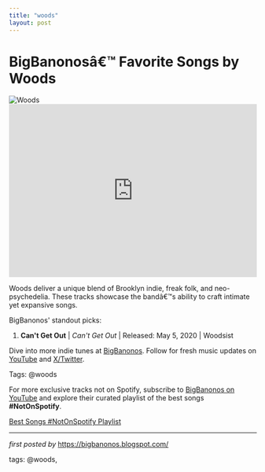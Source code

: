 ```yaml
---
title: "woods"
layout: post
---
```

<!-- Title of the Post -->
<h1 >BigBanonosâ€™ Favorite Songs by Woods</h1> <!-- Featured Image -->
<div > <img src="https://f4.bcbits.com/img/0032718067_10.jpg" alt="Woods">
</div> <!-- Spotify Embed -->
<div > <iframe src="https://open.spotify.com/embed/playlist/153lsh7hS8AFgos0lnYaJ4?utm_source=generator" width="100%" height="352" frameBorder="0" allowfullscreen="" allow="autoplay; clipboard-write; encrypted-media; fullscreen; picture-in-picture" loading="lazy"></iframe>
</div> <!-- Introductory Text -->
<p >Woods deliver a unique blend of Brooklyn indie, freak folk, and neo-psychedelia. These tracks showcase the bandâ€™s ability to craft intimate yet expansive songs.</p> <!-- Song Highlights -->
<div > <p>BigBanonos' standout picks:</p> <ol> <li><strong>Can't Get Out</strong> | <em>Can't Get Out</em> | Released: May 5, 2020 | Woodsist</li> </ol>
</div> <!-- Footer Links -->
<div > <p>Dive into more indie tunes at <a href="https://bigbanonos.blogspot.com/" target="_blank">BigBanonos</a>. Follow for fresh music updates on <a href="https://www.youtube.com/@BigBanonos" target="_blank">YouTube</a> and <a href="https://x.com/bigbanonos" target="_blank">X/Twitter</a>.</p>
</div> <!-- Tags -->
<p >Tags: @woods</p>


<!--Subscribe and Playlist Links-->
<div>
    <p>For more exclusive tracks not on Spotify, subscribe to <a href="https://www.youtube.com/@BigBanonos" target="_blank">BigBanonos on YouTube</a> and explore their curated playlist of the best songs <strong>#NotOnSpotify</strong>.</p>
    <p><a href="https://www.youtube.com/playlist?list=PLtuNtuTatqI0kFahUCbtbfenC_ET5O_tr" target="_blank">Best Songs #NotOnSpotify Playlist<br /></a></p></div>

<hr />

<p><em>first posted by</em> <a href="https://bigbanonos.blogspot.com/" rel="noopener" target="_new">https://bigbanonos.blogspot.com/</a></p>

<p>tags: @woods,</p>
